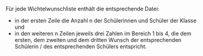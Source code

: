 Für jede Wichtelwunschliste enthält die entsprechende Datei:

 * in der ersten Zeile die Anzahl n der Schülerinnen und Schüler der Klasse und
 * in den weiteren n Zeilen jeweils drei Zahlen im Bereich 1 bis 4, die dem ersten, dem zweiten und dem dritten Wunsch der entsprechenden Schülerin / des entsprechenden Schülers entspricht.
